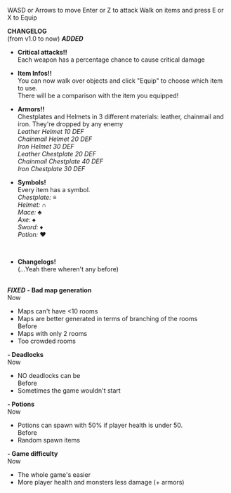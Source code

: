 WASD or Arrows to move
Enter or Z to attack
Walk on items and press E or X to Equip

**CHANGELOG**<br>
(from v1.0 to now)
_**ADDED**_
- **Critical attacks!!**
<br> Each weapon has a percentage chance to cause critical damage
- **Item Infos!!**
<br>You can now walk over objects and click "Equip" to choose which item to use.
<br>There will be a comparison with the item you equipped!
- **Armors!!**
<br>Chestplates and Helmets in 3 different materials: leather, chainmail and iron. They're dropped by any enemy
<br> _Leather Helmet 10 DEF_
<br> _Chainmail Helmet 20 DEF_
<br> _Iron Helmet 30 DEF_
<br> _Leather Chestplate 20 DEF_
<br> _Chainmail Chestplate 40 DEF_
<br> _Iron Chestplate 30 DEF_


- **Symbols!**
<br>Every item has a symbol.
<br> _Chestplate:_ ≡
<br> _Helmet:_ ∩
<br> _Mace:_ ♣
<br> _Axe:_ ♠
<br> _Sword:_ ♦
<br> _Potion:_ ♥
<br>

- **Changelogs!**
<br>(...Yeah there wheren't any before)
<br><br>

_**FIXED**_
**- Bad map generation**
<br>Now
- Maps can't have <10 rooms
- Maps are better generated in terms of branching of the rooms
<br>Before
- Maps with only 2 rooms
- Too crowded rooms
  
**- Deadlocks**
<br>Now
- NO deadlocks can be
<br>Before
- Sometimes the game wouldn't start

**- Potions**
<br>Now
- Potions can spawn with 50% if player health is under 50.
<br>Before
- Random spawn items

**- Game difficulty**
<br>Now
- The whole game's easier
- More player health and monsters less damage (+ armors)
